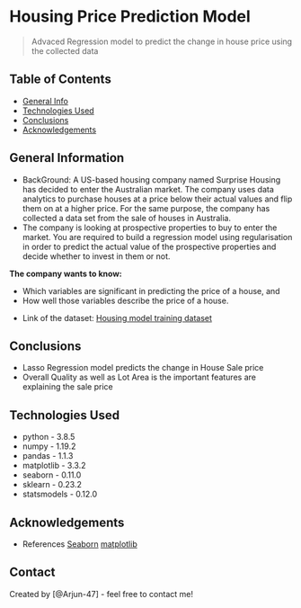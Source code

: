 # Housing Price Prediction Model
> Advaced Regression model to predict the change in house price using the collected data


## Table of Contents
* [General Info](#general-information)
* [Technologies Used](#technologies-used)
* [Conclusions](#conclusions)
* [Acknowledgements](#acknowledgements)

<!-- You can include any other section that is pertinent to your problem -->

## General Information
- BackGround: A US-based housing company named Surprise Housing has decided to enter the Australian market. The company uses data analytics to purchase houses at a price below their actual values and flip them on at a higher price. For the same purpose, the company has collected a data set from the sale of houses in Australia.
- The company is looking at prospective properties to buy to enter the market. You are required to build a regression model using regularisation in order to predict the actual value of the prospective properties and decide whether to invest in them or not.

<b>The company wants to know:</b>

* Which variables are significant in predicting the price of a house, and
* How well those variables describe the price of a house.

- Link of the dataset: [Housing model training dataset](https://ml-course3-upgrad.s3.amazonaws.com/Assignment_+Advanced+Regression/train.csv)

<!-- You don't have to answer all the questions - just the ones relevant to your project. -->

## Conclusions
- Lasso Regression model predicts the change in House Sale price
- Overall Quality as well as Lot Area is the important features are explaining the sale price

<!-- You don't have to answer all the questions - just the ones relevant to your project. -->


## Technologies Used
* python - 3.8.5
* numpy - 1.19.2
* pandas - 1.1.3
* matplotlib - 3.3.2
* seaborn - 0.11.0
* sklearn - 0.23.2
* statsmodels - 0.12.0

<!-- As the libraries versions keep on changing, it is recommended to mention the version of library used in this project -->

## Acknowledgements
- References
   [Seaborn](https://seaborn.pydata.org/)
   [matplotlib](https://matplotlib.org/)


## Contact
Created by [@Arjun-47] - feel free to contact me!


<!-- Optional -->
<!-- ## License -->
<!-- This project is open source and available under the [... License](). -->

<!-- You don't have to include all sections - just the one's relevant to your project -->
